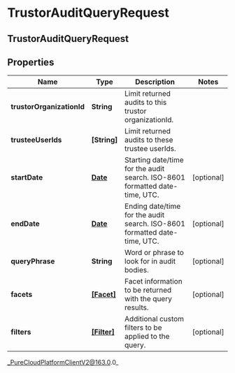 # TrustorAuditQueryRequest

## TrustorAuditQueryRequest

## Properties

|Name | Type | Description | Notes|
|------------ | ------------- | ------------- | -------------|
| **trustorOrganizationId** | **String** | Limit returned audits to this trustor organizationId. | |
| **trusteeUserIds** | **[String]** | Limit returned audits to these trustee userIds. | |
| **startDate** | [**Date**](Date) | Starting date/time for the audit search. ISO-8601 formatted date-time, UTC. | [optional] |
| **endDate** | [**Date**](Date) | Ending date/time for the audit search. ISO-8601 formatted date-time, UTC. | [optional] |
| **queryPhrase** | **String** | Word or phrase to look for in audit bodies. | [optional] |
| **facets** | [**[Facet]**](Facet) | Facet information to be returned with the query results. | [optional] |
| **filters** | [**[Filter]**](Filter) | Additional custom filters to be applied to the query. | [optional] |



_PureCloudPlatformClientV2@163.0.0_
